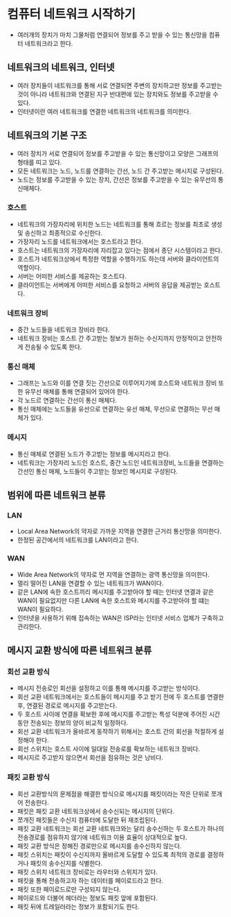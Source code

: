 # 컴퓨터 네트워크 시작하기

- 여러개의 장치가 마치 그물처럼 연결되어 정보를 주고 받을 수 있는 통신망을 컴퓨터 네트워크라고 한다.

## 네트워크의 네트워크, 인터넷

- 여러 장치들이 네트워크를 통해 서로 연결되면 주변의 장치하고만 정보를 주고받는 것이 아니라 네트워크와 연결된 지구 반대편에 있는 장치와도 정보를 주고받을 수 있다.
- 인터넷이란 여러 네트워크를 연결한 네트워크의 네트워크를 의미한다.

## 네트워크의 기본 구조

- 여러 장치가 서로 연결되어 정보를 주고받을 수 있는 통신망이고 모양은 그래프의 형태를 띠고 있다.
- 모든 네트워크는 노드, 노드를 연결하는 간선, 노드 간 주고받는 메시지로 구성된다.
- 노드는 정보를 주고받을 수 있는 장치, 간선은 정보를 주고받을 수 있는 유무선의 통신매체다.

### 호스트

- 네트워크의 가장자리에 위치한 노드는 네트워크를 통해 흐르는 정보를 최초로 생성 및 송신하고 최종적으로 수신한다.
- 가장자리 노드를 네트워크에서는 호스트라고 한다.
- 호스트는 네트워크의 가장자리에 자리잡고 있다는 점에서 종단 시스템이라고 한다.
- 호스트가 네트워크상에서 특정한 역할을 수행하기도 하는데 서버와 클라이언트의 역할이다.
- 서버는 어떠한 서비스를 제공하는 호스트다.
- 클라이언트는 서버에게 어떠한 서비스를 요청하고 서버의 응답을 제공받는 호스트다.

### 네트워크 장비

- 중간 노드들을 네트워크 장비라 한다.
- 네트워크 장비는 호스트 간 주고받는 정보가 원하는 수신지까지 안정적이고 안전하게 전송될 수 있도록 한다.

### 통신 매체

- 그래프는 노드와 이를 연결 짓는 간선으로 이루어지기에 호스트와 네트워크 장비 또한 유무선 매체를 통해 연결되어 있어야 한다.
- 각 노드르 연결하는 간선이 통신 매체다.
- 통신 매체에는 노드들을 유선으로 연결하는 유선 매체, 무선으로 연결하는 무선 매체가 있다.

### 메시지

- 통신 매체로 연결된 노드가 주고받는 정보를 메시지라고 한다.
- 네트워크는 가장자리 노드인 호스트, 중간 노드인 네트워크장비, 노드들을 연결하는 간선인 통신 매체, 노드들이 주고받는 정보인 메시지로 구성된다.

## 범위에 따른 네트워크 분류

### LAN

- Local Area Network의 약자로 가까운 지역을 연결한 근거리 통신망을 의미한다.
- 한정된 공간에서의 네트워크를 LAN이라고 한다.

### WAN

- Wide Area Network의 약자로 먼 지역을 연결하는 광역 통신망을 의미한다.
- 멀리 떨어진 LAN을 연결할 수 있는 네트워크가 WAN이다.
- 같은 LAN에 속한 호스트끼리 메시지를 주고받아야 할 때는 인터넷 연결과 같은 WAN이 필요없지만 다른 LAN에 속한 호스트와 메시지를 주고받아야 할 떄는 WAN이 필요하다.
- 인터넷을 사용하기 위해 접속하는 WAN은 ISP라는 인터넷 서비스 업체가 구축하고 관리한다.

## 메시지 교환 방식에 따른 네트워크 분류

### 회선 교환 방식

- 메시지 전송로인 회선을 설정하고 이를 통해 메시지를 주고받는 방식이다.
- 회선 교환 네트워크에서는 호스트들이 메시지를 주고 받기 전에 두 호스트를 연결한 후, 연결된 경로로 메시지를 주고받는다.
- 두 호스트 사이에 연결을 확보한 후에 메시지를 주고받는 특성 덕분에 주어진 시간 동안 전송되는 정보의 양이 비교적 일정하다.
- 회선 교환 네트워크가 올바르게 동작하기 위해서는 호스트 간의 회선을 적절하게 설정해야 한다.
- 회선 스위치는 호스트 사이에 일대일 전송로를 확보하는 네트워크 장비다.
- 메시지르 주고받지 않으면서 회선을 점유하는 것은 낭비다.

### 패킷 교환 방식

- 회선 교환방식의 문제점을 해결한 방식으로 메시지를 패킷이라는 작은 단위로 쪼개어 전송한다.
- 패킷은 패킷 교환 네트워크상에서 송수신되는 메시지의 단위다.
- 쪼개진 패킷들은 수신지 컴퓨터에 도달한 뒤 재조립된다.
- 패킷 교환 네트워크는 회선 교환 네트워크와는 달리 송수신하는 두 호스트가 하나의 전송경로를 점유하지 않기에 네트워크 이용 효율이 상대적으로 높다.
- 패킷 교환 방식은 정해진 경로만으로 메시지를 송수신하지 않는다.
- 패킷 스위치는 패킷이 수신지까지 올바르게 도달할 수 있도록 최적의 경로를 결정하거나 패킷의 송수신지를 식별한다.
- 패킷 스위치 네트워크 장비로는 라우터와 스위치가 있다.
- 패킷을 통해 전송하고자 하는 데이터를 페이로드라고 한다.
- 패킷 또한 페이로드로만 구성되지 않는다.
- 페이로드와 더불어 헤더라는 정보도 패킷 앞에 포함된다.
- 패킷 뒤에 트레일러라는 정보가 포함되기도 한다.
